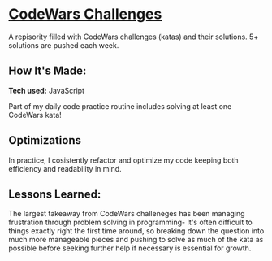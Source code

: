 # [CodeWars Challenges](https://github.com/errobicheau/CodeWars)
A repisority filled with CodeWars challenges (katas) and their solutions. 5+ solutions are pushed each week.

## How It's Made:

**Tech used:** JavaScript

Part of my daily code practice routine includes solving at least one CodeWars kata!

## Optimizations

In practice, I cosistently refactor and optimize my code keeping both efficiency and readability in mind.  

## Lessons Learned:

The largest takeaway from CodeWars challeneges has been managing frustration through problem solving in programming- It's often difficult to things exactly right the first time around, so breaking down the question into much more manageable pieces and pushing to solve as much of the kata as possible before seeking further help if necessary is essential for growth. 


